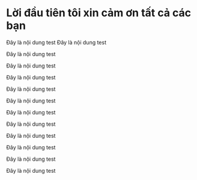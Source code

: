 # Lời đầu tiên tôi xin cảm ơn tất cả các bạn


Đây là nội dung test
Đây là nội dung test

Đây là nội dung test

Đây là nội dung test

Đây là nội dung test

Đây là nội dung test

Đây là nội dung test

Đây là nội dung test

Đây là nội dung test

Đây là nội dung test

Đây là nội dung test

Đây là nội dung test

Đây là nội dung test
